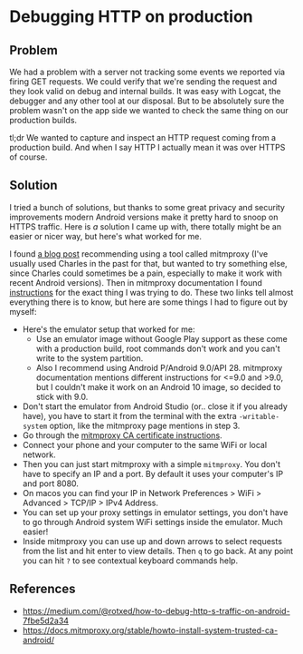 # Debugging HTTP on production

## Problem

We had a problem with a server not tracking some events we reported via firing GET requests. We could verify that we're sending the request and they look valid on debug and internal builds. It was easy with Logcat, the debugger and any other tool at our disposal. But to be absolutely sure the problem wasn't on the app side we wanted to check the same thing on our production builds.

tl;dr We wanted to capture and inspect an HTTP request coming from a production build. And when I say HTTP I actually mean it was over HTTPS of course.

## Solution

I tried a bunch of solutions, but thanks to some great privacy and security improvements modern Android versions make it pretty hard to snoop on HTTPS traffic. Here is *a* solution I came up with, there totally might be an easier or nicer way, but here's what worked for me.

I found [a blog post](https://medium.com/@rotxed/how-to-debug-http-s-traffic-on-android-7fbe5d2a34) recommending using a tool called mitmproxy (I've usually used Charles in the past for that, but wanted to try something else, since Charles could sometimes be a pain, especially to make it work with recent Android versions). Then in mitmproxy documentation I found [instructions](https://docs.mitmproxy.org/stable/howto-install-system-trusted-ca-android/) for the exact thing I was trying to do. These two links tell almost everything there is to know, but here are some things I had to figure out by myself:

* Here's the emulator setup that worked for me:
  * Use an emulator image without Google Play support as these come with a production build, root commands don't work and you can't write to the system partition.
  * Also I recommend using Android P/Android 9.0/API 28. mitmproxy documentation mentions different instructions for <=9.0 and >9.0, but I couldn't make it work on an Android 10 image, so decided to stick with 9.0.
* Don't start the emulator from Android Studio (or.. close it if you already have), you have to start it from the terminal with the extra `-writable-system` option, like the mitmproxy page mentions in step 3.
* Go through the [mitmproxy CA certificate instructions](https://docs.mitmproxy.org/stable/howto-install-system-trusted-ca-android/).
* Connect your phone and your computer to the same WiFi or local network.
* Then you can just start mitmproxy with a simple `mitmproxy`. You don't have to specify an IP and a port. By default it uses your computer's IP and port 8080.
* On macos you can find your IP in Network Preferences > WiFi  > Advanced > TCP/IP > IPv4 Address.
* You can set up your proxy settings in emulator settings, you don't have to go through Android system WiFi settings inside the emulator. Much easier!
* Inside mitmproxy you can use up and down arrows to select requests from the list and hit enter to view details. Then `q` to go back. At any point you can hit `?` to see contextual keyboard commands help.

## References

* https://medium.com/@rotxed/how-to-debug-http-s-traffic-on-android-7fbe5d2a34
* https://docs.mitmproxy.org/stable/howto-install-system-trusted-ca-android/
